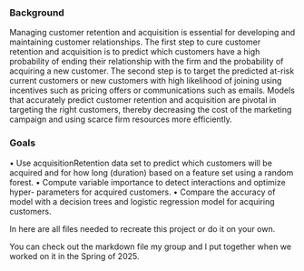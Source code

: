 ### Background
Managing customer retention and acquisition is essential for developing and maintaining customer relationships. The first step to cure customer retention and acquisition is to predict which customers have a high probability of ending their relationship with the firm and the probability of acquiring a new customer. The second step is to target the predicted at-risk current customers or new customers with high likelihood of joining using incentives such as pricing offers or communications such as emails. Models that accurately predict customer retention and acquisition are pivotal in targeting the right customers, thereby decreasing the cost of the marketing campaign and using scarce firm resources more efficiently.

### Goals
• Use acquisitionRetention data set to predict which customers will be acquired and for how long (duration) based on a feature set using a random forest.
• Compute variable importance to detect interactions and optimize hyper- parameters for acquired customers.
• Compare the accuracy of model with a decision trees and logistic regression model for acquiring customers.


In here are all files needed to recreate this project or do it on your own.

You can check out the markdown file my group and I put together when we worked on it in the Spring of 2025.
